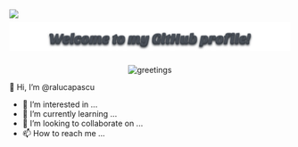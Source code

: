 <h1><img src="https://media.giphy.com/media/LYfDXA4FQJSt4aQrIG/giphy.gif" width="160"/>
<div align="center">
<img src="Welcome to my GitHub profile!.svg" width="1000"/>
</div>
</h1>
<div align="center">
<img src="https://media.giphy.com/media/jZ95MZU7qLrl2D9YQb/giphy.gif" alt="greetings"/>
</div>

👋 Hi, I’m @ralucapascu
- 👀 I’m interested in ...
- 🌱 I’m currently learning ...
- 💞️ I’m looking to collaborate on ...
- 📫 How to reach me ...

<!---
ralucapascu/ralucapascu is a ✨ special ✨ repository because its `README.md` (this file) appears on your GitHub profile.
You can click the Preview link to take a look at your changes.
--->
